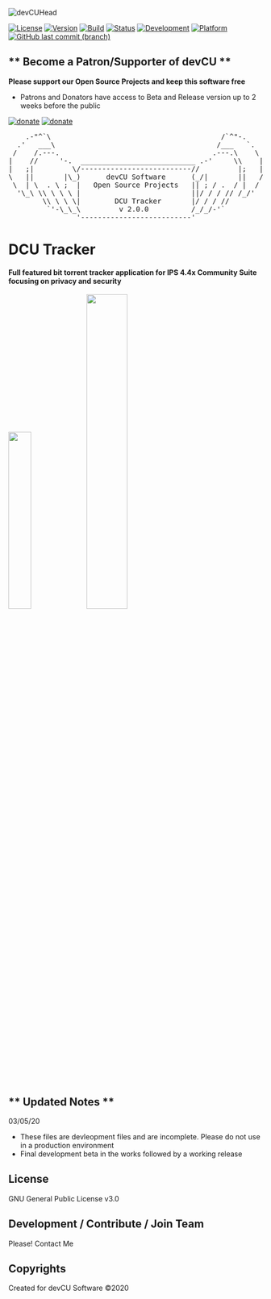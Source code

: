 ![devCUHead](https://www.devcu.com/mediasrc/github-banner.png?V=1.0)

[![License](https://img.shields.io/badge/License-GNUv3-blue.svg)](https://github.com/devCU/IPS-4.4-BitTracker/blob/master/LICENSE) 
[![Version](https://img.shields.io/badge/Version-2.0.0-ff69b4.svg)](https://www.devcu.com/devcu-tracker/)
[![Build](https://img.shields.io/badge/Build-RC3-yellow.svg)](https://www.devcu.com/devcu-tracker/)
[![Status](https://img.shields.io/badge/Status-Release-inactive.svg)](https://www.devcu.com/devcu-tracker/)
[![Development](https://img.shields.io/badge/Development-Active-success.svg)](https://www.devcu.com/devcu-tracker/)
[![Platform](https://img.shields.io/badge/Platform-IPS4.4+-blue.svg)](https://www.devcu.com/devcu-tracker/)
[![GitHub last commit (branch)](https://img.shields.io/github/last-commit/GaalexxC/IPS-4.4-BitTracker/master.svg)](https://www.devcu.com/devcu-tracker/)


## ** Become a Patron/Supporter of devCU **
	
**Please support our Open Source Projects and keep this software free**

- Patrons and Donators have access to Beta and Release version up to 2 weeks before the public

[![donate](https://www.devcu.com/mediasrc/patronize_devcu.png)](https://www.patreon.com/devcu/) [![donate](https://www.devcu.com/mediasrc/support_devcu.png?v=1)](https://www.devcu.com/clients/donations/)

    
<pre>
    .-"^`\                                        /`^"-.
  .'   ___\                                      /___   `.
 /    /.---.                                    .---.\    \
|    //     '-.  ___________________________ .-'     \\    |
|   ;|         \/--------------------------//         |;   |
\   ||       |\_)      devCU Software      (_/|       ||   /
 \  | \  . \ ;  |   Open Source Projects   || ; / .  / |  /
  '\_\ \\ \ \ \ |                          ||/ / / // /_/'
        \\ \ \ \|        DCU Tracker       |/ / / //
         `'-\_\_\         v 2.0.0          /_/_/-'`
                '--------------------------'
</pre>


# DCU Tracker

#### Full featured bit torrent tracker application for IPS 4.4x Community Suite focusing on privacy and security

<img src="https://www.devcu.com/mediasrc/userSettings.PNG?V=1.7" width="30%"></img>
<img src="https://www.devcu.com/mediasrc/ACPoverview.PNG?V=1.4" width="40%"></img>

## ** Updated Notes **

03/05/20

- These files are devleopment files and are incomplete. Please do not use in a production environment
- Final development beta in the works followed by a working release


## License

GNU General Public License v3.0

## Development / Contribute / Join Team

Please! Contact Me

## Copyrights

Created for devCU Software ©2020
